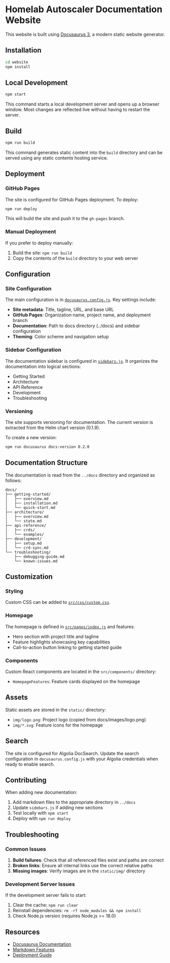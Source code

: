 # Homelab Autoscaler Documentation Website

This website is built using [Docusaurus 3](https://docusaurus.io/), a modern static website generator.

## Installation

```bash
cd website
npm install
```

## Local Development

```bash
npm start
```

This command starts a local development server and opens up a browser window. Most changes are reflected live without having to restart the server.

## Build

```bash
npm run build
```

This command generates static content into the `build` directory and can be served using any static contents hosting service.

## Deployment

### GitHub Pages

The site is configured for GitHub Pages deployment. To deploy:

```bash
npm run deploy
```

This will build the site and push it to the `gh-pages` branch.

### Manual Deployment

If you prefer to deploy manually:

1. Build the site: `npm run build`
2. Copy the contents of the `build` directory to your web server

## Configuration

### Site Configuration

The main configuration is in [`docusaurus.config.js`](./docusaurus.config.js). Key settings include:

- **Site metadata**: Title, tagline, URL, and base URL
- **GitHub Pages**: Organization name, project name, and deployment branch
- **Documentation**: Path to docs directory (../docs) and sidebar configuration
- **Theming**: Color scheme and navigation setup

### Sidebar Configuration

The documentation sidebar is configured in [`sidebars.js`](./sidebars.js). It organizes the documentation into logical sections:

- Getting Started
- Architecture
- API Reference
- Development
- Troubleshooting

### Versioning

The site supports versioning for documentation. The current version is extracted from the Helm chart version (0.1.9).

To create a new version:

```bash
npm run docusaurus docs:version 0.2.0
```

## Documentation Structure

The documentation is read from the `../docs` directory and organized as follows:

```
docs/
├── getting-started/
│   ├── overview.md
│   ├── installation.md
│   └── quick-start.md
├── architecture/
│   ├── overview.md
│   └── state.md
├── api-reference/
│   ├── crds/
│   └── examples/
├── development/
│   ├── setup.md
│   └── crd-sync.md
└── troubleshooting/
    ├── debugging-guide.md
    └── known-issues.md
```

## Customization

### Styling

Custom CSS can be added to [`src/css/custom.css`](./src/css/custom.css).

### Homepage

The homepage is defined in [`src/pages/index.js`](./src/pages/index.js) and features:

- Hero section with project title and tagline
- Feature highlights showcasing key capabilities
- Call-to-action button linking to getting started guide

### Components

Custom React components are located in the `src/components/` directory:

- `HomepageFeatures`: Feature cards displayed on the homepage

## Assets

Static assets are stored in the `static/` directory:

- `img/logo.png`: Project logo (copied from docs/images/logo.png)
- `img/*.svg`: Feature icons for the homepage

## Search

The site is configured for Algolia DocSearch. Update the search configuration in `docusaurus.config.js` with your Algolia credentials when ready to enable search.

## Contributing

When adding new documentation:

1. Add markdown files to the appropriate directory in `../docs`
2. Update `sidebars.js` if adding new sections
3. Test locally with `npm start`
4. Deploy with `npm run deploy`

## Troubleshooting

### Common Issues

1. **Build failures**: Check that all referenced files exist and paths are correct
2. **Broken links**: Ensure all internal links use the correct relative paths
3. **Missing images**: Verify images are in the `static/img/` directory

### Development Server Issues

If the development server fails to start:

1. Clear the cache: `npm run clear`
2. Reinstall dependencies: `rm -rf node_modules && npm install`
3. Check Node.js version (requires Node.js >= 18.0)

## Resources

- [Docusaurus Documentation](https://docusaurus.io/docs)
- [Markdown Features](https://docusaurus.io/docs/markdown-features)
- [Deployment Guide](https://docusaurus.io/docs/deployment)